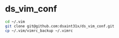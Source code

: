 # ds_vim_conf


```bash
cd ~/.vim
git clone git@github.com:dsaint31x/ds_vim_conf.git
cp ~/.vim/vimrc_backup ~/.vimrc
```
